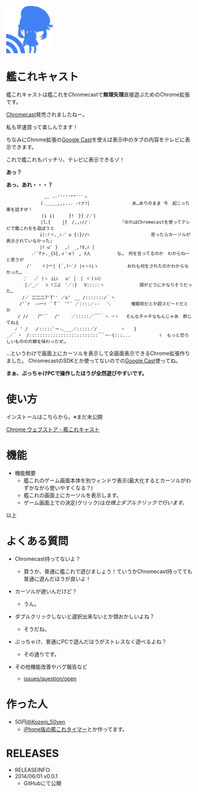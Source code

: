 ![icon](src/img/icon128.png)
# 艦これキャスト 
艦これキャストは艦これをChromecastで**無理矢理**直接遊ぶためのChrome拡張です。

[Chromecast](http://www.google.com/intl/ja_ALL/chrome/devices/chromecast/)発売されましたねー。

私も早速買って楽しんでます！

ちなみにChrome拡張の[Google Cast](https://chrome.google.com/webstore/detail/google-cast/boadgeojelhgndaghljhdicfkmllpafd)を使えば表示中のタブの内容をテレビに表示できます。
  
これで艦これもバッチリ、テレビに表示できるゾ！
  
**あっ？**
  
  
**あっ、あれ・・・？**
  
  
  
    　　　　　　　　 ,. -‐'''''""¨¨¨ヽ
    　　　　 　 　 (.＿＿_,,,... -ｧァﾌ|　　　　　　　　 　あ…ありのまま 今　起こった事を話すぜ！
    　 　 　 　 　 |i i|　 　 }!　}} /／|
    　　　　 　 　 |l､{　 　j}　/,,ｨ//｜　　　　　　　『おれはChromecastを使ってテレビで艦これをを遊ぼうと
    　　　　　　　 i|:!ヾ､_ﾉ／ u {:}//ﾍ　　　　　　　　　　　　　　思ったらカーソルが表示されていなかった』
    　　　　　　　 |ﾘ u' }　 ,ﾉ　_,!V,ﾊ |
    　　 　 　 ／´fト､_{ﾙ{,ィ'ｅﾗ　, ﾀ人　　　　　　な…　何を言ってるのか　わからねーと思うが
    　　　　 /' 　 ヾ|宀| {´,)⌒`/ |<ヽﾄiゝ　　　　　　 おれも何をされたのかわからなかった…
    　　　　,ﾞ　 ／ )ヽ iLﾚ 　u' |　| ヾｌﾄﾊ〉
    　　 　 |／_／　 ﾊ !ニ⊇　'／:} 　V:::::ヽ　　　　　　　　頭がどうにかなりそうだった…
    　　　 /／ 二二二7'T'' ／u'　__ /:::::::/｀ヽ
    　　　/'´r　-―一ｧ‐ﾞＴ´　'"´ ／::::／-‐ 　＼　　　　 催眠術だとか超スピードだとか
    　　 / // 　 广¨´ 　/'　　 ／:::::／´￣｀ヽ ⌒ヽ　 そんなチャチなもんじゃあ　断じてねえ
    　　ﾉ ' /　 ノ:::::`ー-､___／:::::／/ 　 　 　 ヽ　　}
    _／｀丶　/::::::::::::::::::::::::::￣`ー-{:::...　　　 　　　ｲ  もっと恐ろしいものの片鱗を味わったぜ…


…というわけで画面上にカーソルを表示して全画面表示できるChrome拡張作りました。
ChromecastのSDKとか使ってないのでの[Google Cast](https://chrome.google.com/webstore/detail/google-cast/boadgeojelhgndaghljhdicfkmllpafd)使ってね。
  
  
**まぁ、ぶっちゃけPCで操作したほうが全然遊びやすいです。**

# 使い方




インストールはこちらから。※まだ未公開

[Chrome ウェブストア - 艦これキャスト]()







# 機能
- 機能概要
    - 艦これのゲーム画面本体を別ウィンドウ表示(最大化するとカーソルがわずかながら使いやすくなる？)
    - 艦これの画面上にカーソルを表示します。
    - ゲーム画面上での決定(クリック)は*仕様上ダブルクリックで行います。*

以上

# よくある質問

- Chromecast持ってないよ？
    - 買うか、普通に艦これで遊びましょう！ていうかChromecast持ってても普通に遊んだほうが良いよ！
    
- カーソルが遅いんだけど？
    - うん。

- ダブルクリックしないと選択出来ないとか頭おかしいよね？
    - そうだね。

- ぶっちゃけ、普通にPCで遊んだほうがストレスなく遊べるよね？
    - その通りです。

- その他機能改善やバグ報告など
    - [issues/question/open](https://github.com/hkmySoft/kanColleForChromecast/issues) 

# 作った人
- 50円[@Kozeni_50yen](https://twitter.com/Kozeni_50yen)
    - [iPhone版の艦これタイマー](https://itunes.apple.com/jp/app/shiptimer/id684642180?l=ja&ls=1&mt=8)とか作ってます。




# RELEASES
- RELEASEINFO
- 2014/06/01 v0.0.1
    - GitHubにて公開
